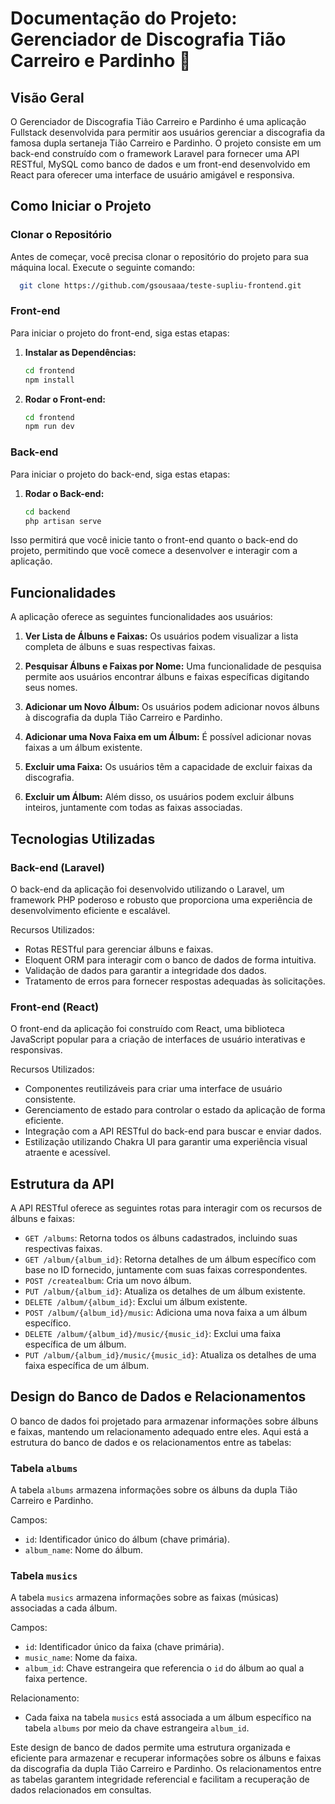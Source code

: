 

# Documentação do Projeto: Gerenciador de Discografia Tião Carreiro e Pardinho 🤠

## Visão Geral
O Gerenciador de Discografia Tião Carreiro e Pardinho é uma aplicação Fullstack desenvolvida para permitir aos usuários gerenciar a discografia da famosa dupla sertaneja Tião Carreiro e Pardinho. O projeto consiste em um back-end construído com o framework Laravel para fornecer uma API RESTful, MySQL como banco de dados e um front-end desenvolvido em React para oferecer uma interface de usuário amigável e responsiva.

## Como Iniciar o Projeto

### Clonar o Repositório
Antes de começar, você precisa clonar o repositório do projeto para sua máquina local. Execute o seguinte comando:
```bash
  git clone https://github.com/gsousaaa/teste-supliu-frontend.git
```
    
    
### Front-end
Para iniciar o projeto do front-end, siga estas etapas:

1. **Instalar as Dependências:**
    ```bash
    cd frontend
    npm install
    ```

2. **Rodar o Front-end:**
    ```bash
    cd frontend
    npm run dev
    ```

### Back-end
Para iniciar o projeto do back-end, siga estas etapas:

1. **Rodar o Back-end:**
    ```bash
    cd backend
    php artisan serve
    ```

Isso permitirá que você inicie tanto o front-end quanto o back-end do projeto, permitindo que você comece a desenvolver e interagir com a aplicação.


## Funcionalidades
A aplicação oferece as seguintes funcionalidades aos usuários:

1. **Ver Lista de Álbuns e Faixas:** Os usuários podem visualizar a lista completa de álbuns e suas respectivas faixas.

2. **Pesquisar Álbuns e Faixas por Nome:** Uma funcionalidade de pesquisa permite aos usuários encontrar álbuns e faixas específicas digitando seus nomes.

3. **Adicionar um Novo Álbum:** Os usuários podem adicionar novos álbuns à discografia da dupla Tião Carreiro e Pardinho.

4. **Adicionar uma Nova Faixa em um Álbum:** É possível adicionar novas faixas a um álbum existente.

5. **Excluir uma Faixa:** Os usuários têm a capacidade de excluir faixas da discografia.

6. **Excluir um Álbum:** Além disso, os usuários podem excluir álbuns inteiros, juntamente com todas as faixas associadas.

## Tecnologias Utilizadas

### Back-end (Laravel)
O back-end da aplicação foi desenvolvido utilizando o Laravel, um framework PHP poderoso e robusto que proporciona uma experiência de desenvolvimento eficiente e escalável.

Recursos Utilizados:
- Rotas RESTful para gerenciar álbuns e faixas.
- Eloquent ORM para interagir com o banco de dados de forma intuitiva.
- Validação de dados para garantir a integridade dos dados.
- Tratamento de erros para fornecer respostas adequadas às solicitações.

### Front-end (React)
O front-end da aplicação foi construído com React, uma biblioteca JavaScript popular para a criação de interfaces de usuário interativas e responsivas.

Recursos Utilizados:
- Componentes reutilizáveis para criar uma interface de usuário consistente.
- Gerenciamento de estado para controlar o estado da aplicação de forma eficiente.
- Integração com a API RESTful do back-end para buscar e enviar dados.
- Estilização utilizando Chakra UI para garantir uma experiência visual atraente e acessível.

## Estrutura da API
A API RESTful oferece as seguintes rotas para interagir com os recursos de álbuns e faixas:

- `GET /albums`: Retorna todos os álbuns cadastrados, incluindo suas respectivas faixas.
- `GET /album/{album_id}`: Retorna detalhes de um álbum específico com base no ID fornecido, juntamente com suas faixas correspondentes.
- `POST /createalbum`: Cria um novo álbum.
- `PUT /album/{album_id}`: Atualiza os detalhes de um álbum existente.
- `DELETE /album/{album_id}`: Exclui um álbum existente.
- `POST /album/{album_id}/music`: Adiciona uma nova faixa a um álbum específico.
- `DELETE /album/{album_id}/music/{music_id}`: Exclui uma faixa específica de um álbum.
- `PUT /album/{album_id}/music/{music_id}`: Atualiza os detalhes de uma faixa específica de um álbum.


## Design do Banco de Dados e Relacionamentos

O banco de dados foi projetado para armazenar informações sobre álbuns e faixas, mantendo um relacionamento adequado entre eles. Aqui está a estrutura do banco de dados e os relacionamentos entre as tabelas:

### Tabela `albums`
A tabela `albums` armazena informações sobre os álbuns da dupla Tião Carreiro e Pardinho.

Campos:
- `id`: Identificador único do álbum (chave primária).
- `album_name`: Nome do álbum.

### Tabela `musics`
A tabela `musics` armazena informações sobre as faixas (músicas) associadas a cada álbum.

Campos:
- `id`: Identificador único da faixa (chave primária).
- `music_name`: Nome da faixa.
- `album_id`: Chave estrangeira que referencia o `id` do álbum ao qual a faixa pertence.

Relacionamento:
- Cada faixa na tabela `musics` está associada a um álbum específico na tabela `albums` por meio da chave estrangeira `album_id`.

Este design de banco de dados permite uma estrutura organizada e eficiente para armazenar e recuperar informações sobre os álbuns e faixas da discografia da dupla Tião Carreiro e Pardinho. Os relacionamentos entre as tabelas garantem integridade referencial e facilitam a recuperação de dados relacionados em consultas.

